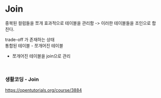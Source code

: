# Join

중복된 컬럼들을 쪼개 효과적으로 테이블을 관리함 -> 이러한 테이블들을 조인으로 합친다.

trade-off 가 존재하는 상태 <br>
통합된 테이블 - 쪼개어진 테이블
- 쪼개어진 테이블을 join으로 관리

<br>

### 생활코딩 - Join
https://opentutorials.org/course/3884